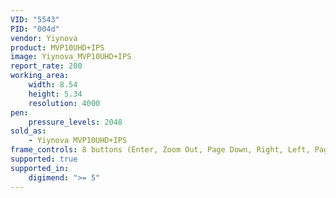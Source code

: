 ```yaml
---
VID: "5543"
PID: "004d"
vendor: Yiynova
product: MVP10UHD+IPS
image: Yiynova_MVP10UHD+IPS
report_rate: 200
working_area:
    width: 8.54
    height: 5.34
    resolution: 4000
pen:
    pressure_levels: 2048
sold_as:
    - Yiynova MVP10UHD+IPS
frame_controls: 8 buttons (Enter, Zoom Out, Page Down, Right, Left, Page Up, Zoom In, Esc)
supported: true
supported_in:
    digimend: ">= 5"
---
```

